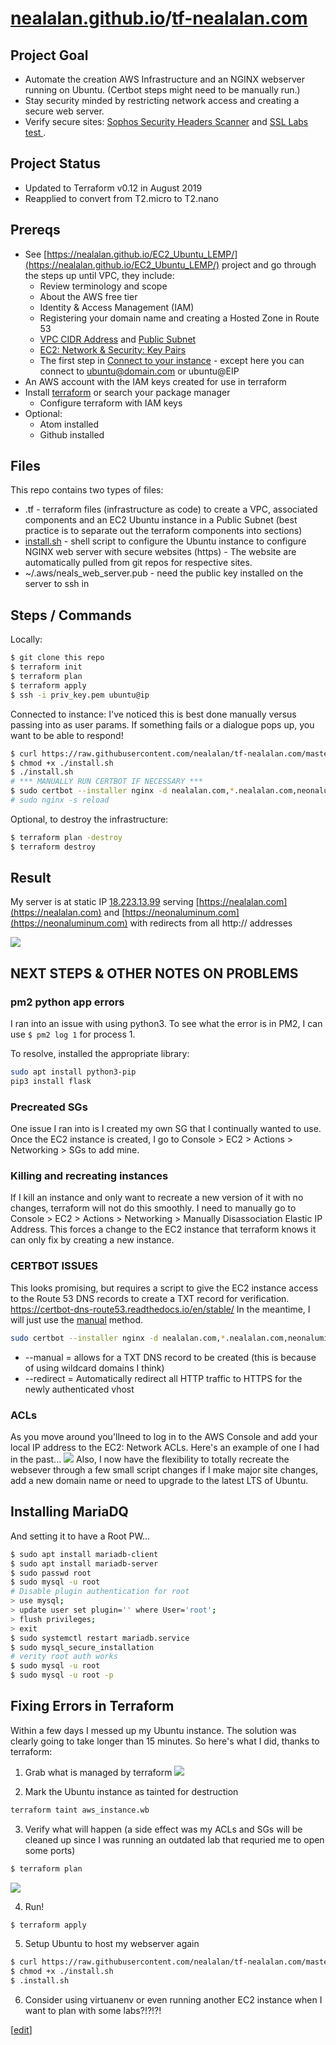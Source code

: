 # [nealalan.github.io](https://nealalan.github.io)/[tf-nealalan.com](https://nealalan.github.io/tf-nealalan.com)

## Project Goal
- Automate the creation AWS Infrastructure and an NGINX webserver running on Ubuntu. (Certbot steps might need to be manually run.)
- Stay security minded by restricting network access and creating a secure web server. 
- Verify secure sites: [Sophos Security Headers Scanner](https://securityheaders.com/) and [SSL Labs test
](https://www.ssllabs.com/ssltest).

## Project Status
- Updated to Terraform v0.12 in August 2019
- Reapplied to convert from T2.micro to T2.nano

## Prereqs
- See [https://nealalan.github.io/EC2_Ubuntu_LEMP/](https://nealalan.github.io/EC2_Ubuntu_LEMP/) project and go through the steps up until VPC, they include:
  - Review terminology and scope
  - About the AWS free tier
  - Identity & Access Management (IAM)
  - Registering your domain name and creating a Hosted Zone in Route 53
  - [VPC CIDR Address](https://github.com/nealalan/EC2_Ubuntu_LEMP/blob/master/README.md#vpc-cidr-address) and [Public Subnet](https://github.com/nealalan/EC2_Ubuntu_LEMP/blob/master/README.md#vpc-public-subnetwork-subnet)
  - [EC2: Network & Security: Key Pairs](https://github.com/nealalan/EC2_Ubuntu_LEMP/blob/master/README.md#ec2-network--security-key-pairs)
  - The first step in [Connect to your instance](https://github.com/nealalan/EC2_Ubuntu_LEMP/blob/master/README.md#connect-to-your-instance) - except here you can connect to ubuntu@domain.com or ubuntu@EIP
- An AWS account with the IAM keys created for use in terraform
- Install [terraform](https://learn.hashicorp.com/terraform/getting-started/install.html) or search your package manager
  - Configure terraform with IAM keys
- Optional:
  - Atom installed
  - Github installed
  
## Files
This repo contains two types of files:
- .tf - terraform files (infrastructure as code) to create a VPC, associated components and an EC2 Ubuntu instance in a Public Subnet (best practice is to separate out the terraform components into sections) 
- [install.sh](https://github.com/nealalan/tf-nealalan.com/blob/master/install.sh) - shell script to configure the Ubuntu instance to configure NGINX web server with secure websites (https) - The website are automatically pulled from git repos for respective sites.
- ~/.aws/neals_web_server.pub - need the public key installed on the server to ssh in

## Steps / Commands
Locally:
```bash
$ git clone this repo
$ terraform init
$ terraform plan
$ terraform apply
$ ssh -i priv_key.pem ubuntu@ip
```

Connected to instance: I've noticed this is best done manually versus passing into as user params. If something fails or a dialogue pops up, you want to be able to respond!

```bash
$ curl https://raw.githubusercontent.com/nealalan/tf-nealalan.com/master/install.sh > install.sh
$ chmod +x ./install.sh
$ ./install.sh
# *** MANUALLY RUN CERTBOT IF NECESSARY *** 
$ sudo certbot --installer nginx -d nealalan.com,*.nealalan.com,neonaluminum.com,*.neonaluminum.com,*.fire.neonaluminum.com --email nad80@yahoo.com --agree-tos --eff-email --redirect --manual
# sudo nginx -s reload
```

Optional, to destroy the infrastructure:
```bash
$ terraform plan -destroy
$ terraform destroy
```

## Result
My server is at static IP [18.223.13.99](http://18.223.13.99) serving [https://nealalan.com](https://nealalan.com) and [https://neonaluminum.com](https://neonaluminum.com) with redirects from all http:// addresses

![](https://raw.githubusercontent.com/nealalan/EC2_Ubuntu_LEMP/master/sites-as-https.png)



## NEXT STEPS & OTHER NOTES ON PROBLEMS

### pm2 python app errors
I ran into an issue with using python3. To see what the error is in PM2, I can use `$ pm2 log 1` for process 1.

To resolve, installed the appropriate library:
```bash
sudo apt install python3-pip
pip3 install flask
```

### Precreated SGs

One issue I ran into is I created my own SG that I continually wanted to use. Once the EC2 instance is created, I go to Console > EC2 > Actions > Networking > SGs to add mine.

### Killing and recreating instances

If I kill an instance and only want to recreate a new version of it with no changes, terraform will not do this smoothly. I need to manually go to Console > EC2 > Actions > Networking > Manually Disassociation Elastic IP Address. This forces a change to the EC2 instance that terraform knows it can only fix by creating a new instance.

### CERTBOT ISSUES

This looks promising, but requires a script to give the EC2 instance access to the Route 53 DNS records to create a TXT record for verification. https://certbot-dns-route53.readthedocs.io/en/stable/ In the meantime, I will just use the [manual](https://certbot.eff.org/docs/using.html#manual) method.

```bash
sudo certbot --installer nginx -d nealalan.com,*.nealalan.com,neonaluminum.com,*.neonaluminum.com,*.fire.neonaluminum.com --pre-hook 'sudo service nginx stop' --post-hook 'sudo service nginx start' --email nad80@yahoo.com --agree-tos --eff-email --redirect --manual
```
* --manual = allows for a TXT DNS record to be created (this is because of using wildcard domains I think)
* --redirect =  Automatically redirect all HTTP traffic to HTTPS for the newly authenticated vhost

### ACLs
As you move around you'llneed to log in to the AWS Console and add your local IP address to the EC2: Network ACLs. Here's an example of one I had in the past...
![](https://raw.githubusercontent.com/nealalan/EC2_Ubuntu_LEMP/master/ACLsshlist.png)
Also, I now have the flexibility to totally recreate the websever through a few small script changes if I make major site changes, add a new domain name or need to upgrade to the latest LTS of Ubuntu.

## Installing MariaDQ 
And setting it to have a Root PW...
```bash
$ sudo apt install mariadb-client
$ sudo apt install mariadb-server
$ sudo passwd root 
$ sudo mysql -u root
# Disable plugin authentication for root
> use mysql;
> update user set plugin='' where User='root';
> flush privileges;
> exit
$ sudo systemctl restart mariadb.service
$ sudo mysql_secure_installation
# verity root auth works
$ sudo mysql -u root
$ sudo mysql -u root -p
```

## Fixing Errors in Terraform
Within a few days I messed up my Ubuntu instance. The solution was clearly going to take longer than 15 minutes. So here's what I did, thanks to terraform:

1. Grab what is managed by terraform
![](https://github.com/nealalan/tf-nealalan.com/blob/master/images/Screen%20Shot%202018-12-10%20at%209.19.52%20PM.jpg?raw=true)

2. Mark the Ubuntu instance as tainted for destruction
```bash
terraform taint aws_instance.wb
```

3. Verify what will happen (a side effect was my ACLs and SGs will be cleaned up since I was running an outdated lab that requried me to open some ports)
```bash
$ terraform plan
```
![](https://github.com/nealalan/tf-nealalan.com/blob/master/images/Screen%20Shot%202018-12-10%20at%209.17.39%20PM.jpg?raw=true)

4. Run!
```bash
$ terraform apply
```

5. Setup Ubuntu to host my webserver again
```bash
$ curl https://raw.githubusercontent.com/nealalan/tf-nealalan.com/master/install.sh > install.sh
$ chmod +x ./install.sh
$ .install.sh
```

6. Consider using virtuanenv or even running another EC2 instance when I want to plan with some labs?!?!?! 

[[edit](https://github.com/nealalan/tf-nealalan.com/edit/master/README.md)]
